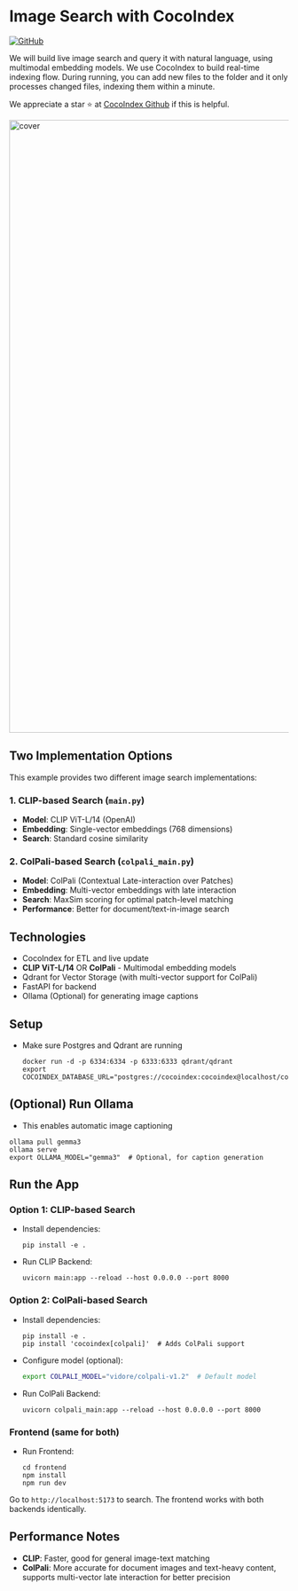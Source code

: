 # Image Search with CocoIndex
[![GitHub](https://img.shields.io/github/stars/cocoindex-io/cocoindex?color=5B5BD6)](https://github.com/cocoindex-io/cocoindex)

We will build live image search and query it with natural language, using multimodal embedding models. We use CocoIndex to build real-time indexing flow. During running, you can add new files to the folder and it only processes changed files, indexing them within a minute.

We appreciate a star ⭐ at [CocoIndex Github](https://github.com/cocoindex-io/cocoindex) if this is helpful.

<img width="1105" alt="cover" src="https://github.com/user-attachments/assets/544fb80d-c085-4150-84b6-b6e62c4a12b9" />

## Two Implementation Options

This example provides two different image search implementations:

### 1. CLIP-based Search (`main.py`)
- **Model**: CLIP ViT-L/14 (OpenAI)
- **Embedding**: Single-vector embeddings (768 dimensions)
- **Search**: Standard cosine similarity

### 2. ColPali-based Search (`colpali_main.py`)
- **Model**: ColPali (Contextual Late-interaction over Patches)
- **Embedding**: Multi-vector embeddings with late interaction
- **Search**: MaxSim scoring for optimal patch-level matching
- **Performance**: Better for document/text-in-image search

## Technologies
- CocoIndex for ETL and live update
- **CLIP ViT-L/14** OR **ColPali** - Multimodal embedding models
- Qdrant for Vector Storage (with multi-vector support for ColPali)
- FastAPI for backend
- Ollama (Optional) for generating image captions

## Setup
- Make sure Postgres and Qdrant are running
  ```
  docker run -d -p 6334:6334 -p 6333:6333 qdrant/qdrant
  export COCOINDEX_DATABASE_URL="postgres://cocoindex:cocoindex@localhost/cocoindex"
  ```

## (Optional) Run Ollama

- This enables automatic image captioning
```
ollama pull gemma3
ollama serve
export OLLAMA_MODEL="gemma3"  # Optional, for caption generation
```

## Run the App

### Option 1: CLIP-based Search
- Install dependencies:
  ```
  pip install -e .
  ```

- Run CLIP Backend:
  ```
  uvicorn main:app --reload --host 0.0.0.0 --port 8000
  ```

### Option 2: ColPali-based Search
- Install dependencies:
  ```
  pip install -e .
  pip install 'cocoindex[colpali]'  # Adds ColPali support
  ```

- Configure model (optional):
  ```sh
  export COLPALI_MODEL="vidore/colpali-v1.2"  # Default model
  ```

- Run ColPali Backend:
  ```
  uvicorn colpali_main:app --reload --host 0.0.0.0 --port 8000
  ```

### Frontend (same for both)
- Run Frontend:
  ```
  cd frontend
  npm install
  npm run dev
  ```

Go to `http://localhost:5173` to search. The frontend works with both backends identically.

## Performance Notes
- **CLIP**: Faster, good for general image-text matching
- **ColPali**: More accurate for document images and text-heavy content, supports multi-vector late interaction for better precision
